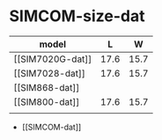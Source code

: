 
# SIMCOM-size-dat

| model            | L    | W    |
| ---------------- | ---- | ---- |
| [[SIM7020G-dat]] | 17.6 | 15.7 |
| [[SIM7028-dat]]  | 17.6 | 15.7 |
| [[SIM868-dat]]   |      |      |
| [[SIM800-dat]]   | 17.6 | 15.7 |
|                  |      |      |


- [[SIMCOM-dat]]